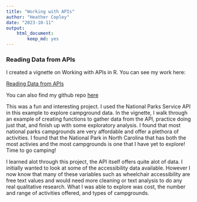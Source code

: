 ```yaml
---
title: "Working with APIs"
author: "Heather Copley"
date: "2023-10-11"
output: 
    html_document:
        keep_md: yes
---
```


### Reading Data from APIs
    
I created a vignette on Working with APIs in R. You can see my work here:

[Reading Data from APIs](https://hcopley.github.io/ST558_Project_2/)

You can also find my github repo [here](https://github.com/hcopley/ST558_Project_2) 



This was a fun and interesting project. I used the National Parks Service API in this example to explore campground data. In the vignette, I walk through an example of creating functions to gather data from the API, practice doing just that, and finish up with some exploratory analysis. I found that most national parks campgrounds are very affordable and offer a plethora of activities. I found that the National Park in North Carolina that has both the most activies and the most campgrounds is one that I have yet to explore! Time to go camping!
    
I learned alot through this project, the API itself offers quite alot of data. I initially wanted to look at some of the accessibility data available. However I now know that many of these variables such as wheelchair accessibility are free text values and would need more cleaning or text analysis to do any real qualitative research. What I was able to explore was cost, the number and range of activities offered, and types of campgrounds.
